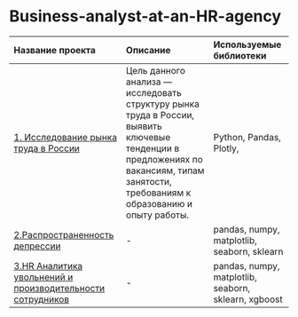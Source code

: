 # Business-analyst-at-an-HR-agency

| Название проекта | Описание |Используемые библиотеки|
| :-------------------- | :--------------------- |:---------------------------|
| [1. Исследование рынка труда в России](https://github.com/GusevaAnna/Business-analyst-at-an-HR-agency/tree/main/1) | Цель данного анализа — исследовать структуру рынка труда в России, выявить ключевые тенденции в предложениях по вакансиям, типам занятости, требованиям к образованию и опыту работы.|Python, Pandas, Plotly, |
| [2.Распространенность депрессии](_) | -|pandas, numpy, matplotlib, seaborn, sklearn|
| [3.HR Аналитика увольнений и производительности сотрудников](https://colab.research.google.com/drive/1_IyPqXOiV1VwFwWk8GQ_DHK6up-fxwuF?usp=sharing) | - |pandas, numpy, matplotlib, seaborn, sklearn, xgboost|
